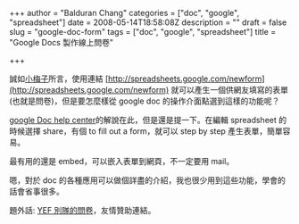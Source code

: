 +++
author = "Balduran Chang"
categories = ["doc", "google", "spreadsheet"]
date = 2008-05-14T18:58:08Z
description = ""
draft = false
slug = "google-doc-form"
tags = ["doc", "google", "spreadsheet"]
title = "Google Docs 製作線上問卷"

+++


誠如[小梅子](http://jacobmei.blogspot.com/2008/05/google-docs.html)所言，使用連結 [http://spreadsheets.google.com/newform](http://spreadsheets.google.com/newform) 就可以產生一個供網友填寫的表單 (也就是問卷)，但是要怎麼樣從 google doc 的操作介面點選到這樣的功能呢？

[google Doc help center](http://documents.google.com/support/spreadsheets/bin/answer.py?answer=87809&hl=en)的解說在此，但是還是提一下。在編輯 spreadsheet 的時候選擇 share，有個 to fill out a form，就可以 step by step 產生表單，簡單容易。

最有用的還是 embed，可以嵌入表單到網頁，不一定要用 mail。

嗯，對於 doc 的各種應用可以做個詳盡的介紹，我也很少用到這些功能，學會的話會省事很多。

題外話: [YEF 別隊的問卷](http://questionnaire.nccu.edu.tw/questionnaire/First_page.jsp?Q_id=1210777642009&isPublic=true)，友情贊助連結。

